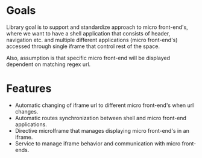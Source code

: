 # Goals

Library goal is to support and standardize approach to micro front-end's, where we want to have a shell application that consists of header, navigation etc. and multiple different applications (micro front-end's) accessed through single iframe that control rest of the space.

Also, assumption is that specific micro front-end will be displayed dependent on matching regex url.

# Features

-   Automatic changing of iframe url to different micro front-end's when url changes.
-   Automatic routes synchronization between shell and micro front-end applications.
-   Directive microIframe that manages displaying micro front-end's in an iframe.
-   Service to manage iframe behavior and communication with micro front-ends.
